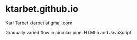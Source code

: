 ktarbet.github.io
=================
Karl Tarbet   ktarbet at gmail.com

Gradually varied flow in circular pipe.  HTML5 and JavaScript




